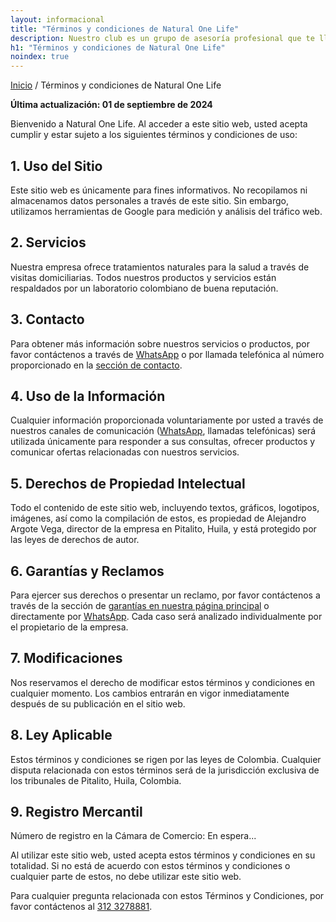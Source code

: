 ```yaml
---
layout: informacional
title: "Términos y condiciones de Natural One Life"
description: Nuestro club es un grupo de asesoría profesional que te llevará al mismo alto nivel de nuestra heladería. ¿Ya eres socio del club? Disfruta. ¿Aún no? 🤔 ¿Por qué?
h1: "Términos y condiciones de Natural One Life"
noindex: true
---
```

[Inicio](/) / Términos y condiciones de Natural One Life

**Última actualización: 01 de septiembre de 2024**

Bienvenido a Natural One Life. Al acceder a este sitio web, usted acepta cumplir y estar sujeto a los siguientes términos y condiciones de uso:

## 1. Uso del Sitio

Este sitio web es únicamente para fines informativos. No recopilamos ni almacenamos datos personales a través de este sitio. Sin embargo, utilizamos herramientas de Google para medición y análisis del tráfico web.

## 2. Servicios

Nuestra empresa ofrece tratamientos naturales para la salud a través de visitas domiciliarias. Todos nuestros productos y servicios están respaldados por un laboratorio colombiano de buena reputación.

## 3. Contacto

Para obtener más información sobre nuestros servicios o productos, por favor contáctenos a través de [WhatsApp]({{site.whatsapp}}) o por llamada telefónica al número proporcionado en la [sección de contacto]({{'contacto'|relative_url}}).

## 4. Uso de la Información

Cualquier información proporcionada voluntariamente por usted a través de nuestros canales de comunicación ([WhatsApp]({{site.whatsapp}}), llamadas telefónicas) será utilizada únicamente para responder a sus consultas, ofrecer productos y comunicar ofertas relacionadas con nuestros servicios.

## 5. Derechos de Propiedad Intelectual

Todo el contenido de este sitio web, incluyendo textos, gráficos, logotipos, imágenes, así como la compilación de estos, es propiedad de Alejandro Argote Vega, director de la empresa en Pitalito, Huila, y está protegido por las leyes de derechos de autor.

## 6. Garantías y Reclamos

Para ejercer sus derechos o presentar un reclamo, por favor contáctenos a través de la sección de [garantías en nuestra página principal]({{'garantias'|relative_url}}) o directamente por [WhatsApp]({{site.whatsapp}}). Cada caso será analizado individualmente por el propietario de la empresa.

## 7. Modificaciones

Nos reservamos el derecho de modificar estos términos y condiciones en cualquier momento. Los cambios entrarán en vigor inmediatamente después de su publicación en el sitio web.

## 8. Ley Aplicable

Estos términos y condiciones se rigen por las leyes de Colombia. Cualquier disputa relacionada con estos términos será de la jurisdicción exclusiva de los tribunales de Pitalito, Huila, Colombia.

## 9. Registro Mercantil

Número de registro en la Cámara de Comercio: En espera...

Al utilizar este sitio web, usted acepta estos términos y condiciones en su totalidad. Si no está de acuerdo con estos términos y condiciones o cualquier parte de estos, no debe utilizar este sitio web.

Para cualquier pregunta relacionada con estos Términos y Condiciones, por favor contáctenos al [312 3278881]({{site.telefono}}).
